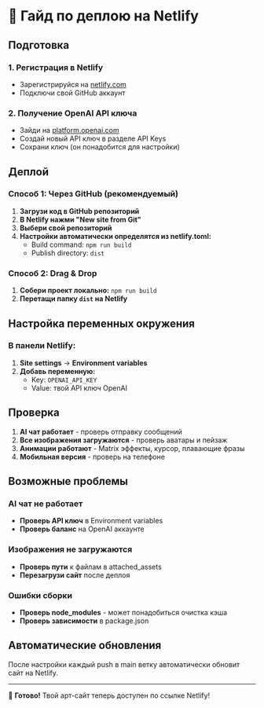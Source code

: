 # 🚀 Гайд по деплою на Netlify

## Подготовка

### 1. Регистрация в Netlify
- Зарегистрируйся на [netlify.com](https://netlify.com)
- Подключи свой GitHub аккаунт

### 2. Получение OpenAI API ключа
- Зайди на [platform.openai.com](https://platform.openai.com)
- Создай новый API ключ в разделе API Keys
- Сохрани ключ (он понадобится для настройки)

## Деплой

### Способ 1: Через GitHub (рекомендуемый)
1. **Загрузи код в GitHub репозиторий**
2. **В Netlify нажми "New site from Git"**
3. **Выбери свой репозиторий**
4. **Настройки автоматически определятся из netlify.toml:**
   - Build command: `npm run build`
   - Publish directory: `dist`

### Способ 2: Drag & Drop
1. **Собери проект локально:** `npm run build`
2. **Перетащи папку `dist` на Netlify**

## Настройка переменных окружения

### В панели Netlify:
1. **Site settings** → **Environment variables**
2. **Добавь переменную:**
   - Key: `OPENAI_API_KEY`
   - Value: твой API ключ OpenAI

## Проверка

1. **AI чат работает** - проверь отправку сообщений
2. **Все изображения загружаются** - проверь аватары и пейзаж
3. **Анимации работают** - Matrix эффекты, курсор, плавающие фразы
4. **Мобильная версия** - проверь на телефоне

## Возможные проблемы

### AI чат не работает
- **Проверь API ключ** в Environment variables
- **Проверь баланс** на OpenAI аккаунте

### Изображения не загружаются
- **Проверь пути** к файлам в attached_assets
- **Перезагрузи сайт** после деплоя

### Ошибки сборки
- **Проверь node_modules** - может понадобиться очистка кэша
- **Проверь зависимости** в package.json

## Автоматические обновления

После настройки каждый push в main ветку автоматически обновит сайт на Netlify.

---

🎉 **Готово!** Твой арт-сайт теперь доступен по ссылке Netlify!